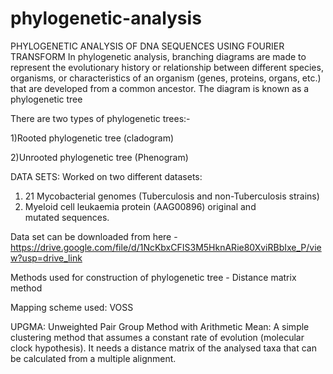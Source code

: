 # phylogenetic-analysis
PHYLOGENETIC ANALYSIS OF DNA SEQUENCES USING FOURIER TRANSFORM
In phylogenetic analysis, branching diagrams are made to represent the evolutionary history or relationship between different species, organisms, or characteristics of an organism (genes, proteins, organs, etc.) that are developed from a common ancestor. The diagram is known as a phylogenetic tree

There are two types of phylogenetic trees:-

1)Rooted phylogenetic tree (cladogram)

2)Unrooted phylogenetic tree (Phenogram)

DATA SETS:
Worked on two different datasets:​
1) 21 Mycobacterial genomes (Tuberculosis and non-Tuberculosis strains)​
2) Myeloid cell leukaemia protein (AAG00896) original and mutated sequences.

Data set can be downloaded from here - https://drive.google.com/file/d/1NcKbxCFIS3M5HknARie80XviRBbIxe_P/view?usp=drive_link

Methods used for construction of phylogenetic tree - Distance matrix method

Mapping scheme used: VOSS

UPGMA: Unweighted Pair Group Method with Arithmetic Mean: A simple clustering method that assumes a constant rate of evolution (molecular clock hypothesis). It needs a distance matrix of the analysed taxa that can be calculated from a multiple alignment.
